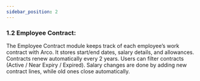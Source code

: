 ```yaml
---
sidebar_position: 2
---
```

### 1.2 Employee Contract:

The Employee Contract module keeps track of each employee’s work contract with Arco.
It stores start/end dates, salary details, and allowances.
Contracts renew automatically every 2 years.
Users can filter contracts (Active / Near Expiry / Expired).
Salary changes are done by adding new contract lines, while old ones close automatically.
